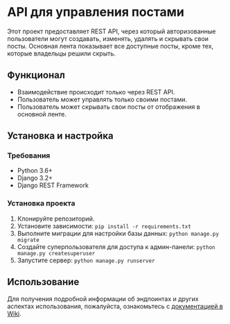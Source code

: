 # API для управления постами
Этот проект предоставляет REST API, через который авторизованные пользователи могут создавать, изменять, удалять и скрывать свои посты. Основная лента показывает все доступные посты, кроме тех, которые владельцы решили скрыть.

## Функционал 
- Взаимодействие происходит только через REST API.
- Пользователь может управлять только своими постами.
- Пользователь может скрывать свои посты от отображения в основной ленте.

## Установка и настройка
### Требования
- Python 3.6+
- Django 3.2+
- Django REST Framework

### Установка проекта
1. Клонируйте репозиторий.
2. Установите зависимости: `pip install -r requirements.txt`
4. Выполните миграции для настройки базы данных: `python manage.py migrate`
5. Создайте суперпользователя для доступа к админ-панели: `python manage.py createsuperuser`
6. Запустите сервер: `python manage.py runserver`

## Использование
Для получения подробной информации об эндпоинтах и других аспектах использования, пожалуйста, ознакомьтесь с [документацией в Wiki](https://github.com/Misha-creato/drf_posts/wiki).
